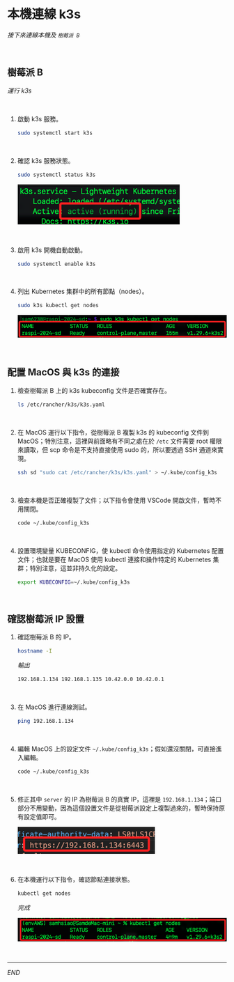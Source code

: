 # 本機連線 k3s

_接下來連線本機及 `樹莓派 B`_

<br>

## 樹莓派 B

_運行 k3s_

<br>

1. 啟動 k3s 服務。

   ```bash
   sudo systemctl start k3s
   ```

<br>

2. 確認 k3s 服務狀態。

   ```bash
   sudo systemctl status k3s
   ```

   ![](images/img_34.png)

<br>

3. 啟用 k3s 開機自動啟動。

   ```bash
   sudo systemctl enable k3s
   ```

<br>

4. 列出 Kubernetes 集群中的所有節點（nodes）。

   ```bash
   sudo k3s kubectl get nodes
   ```

   ![](images/img_11.png)

<br>

## 配置 MacOS 與 k3s 的連接

1. 檢查樹莓派 B 上的 k3s kubeconfig 文件是否確實存在。

   ```bash
   ls /etc/rancher/k3s/k3s.yaml
   ```

<br>

2. 在 MacOS 運行以下指令，從樹莓派 B 複製 k3s 的 kubeconfig 文件到 MacOS；特別注意，這裡與前面略有不同之處在於 `/etc` 文件需要 root 權限來讀取，但 scp 命令是不支持直接使用 sudo 的，所以要透過 SSH 通道來實現。

   ```bash
   ssh sd "sudo cat /etc/rancher/k3s/k3s.yaml" > ~/.kube/config_k3s
   ```

<br>

3. 檢查本機是否正確複製了文件；以下指令會使用 VSCode 開啟文件，暫時不用關閉。

   ```bash
   code ~/.kube/config_k3s
   ```

<br>

4. 設置環境變量 KUBECONFIG，使 kubectl 命令使用指定的 Kubernetes 配置文件；也就是要在 MacOS 使用 kubectl 連接和操作特定的 Kubernetes 集群；特別注意，這並非持久化的設定。

   ```bash
   export KUBECONFIG=~/.kube/config_k3s
   ```

<br>

## 確認樹莓派 IP 設置 

1. 確認樹莓派 B 的 IP。

   ```bash
   hostname -I
   ```

   _輸出_

   ```bash
   192.168.1.134 192.168.1.135 10.42.0.0 10.42.0.1 
   ```

<br>

3. 在 MacOS 進行連線測試。

   ```bash
   ping 192.168.1.134
   ```

<br>

4. 編輯 MacOS 上的設定文件 `~/.kube/config_k3s`；假如還沒關閉，可直接進入編輯。

   ```bash
   code ~/.kube/config_k3s
   ```

<br>

5. 修正其中 `server` 的 IP 為樹莓派 B 的真實 IP，這裡是 `192.168.1.134`；端口部分不用變動，因為這個設置文件是從樹莓派設定上複製過來的，暫時保持原有設定值即可。

   ![](images/img_35.png)

<br>

6. 在本機運行以下指令，確認節點連接狀態。

   ```bash
   kubectl get nodes
   ```   

   _完成_

   ![](images/img_18.png)

<br>

___

_END_
